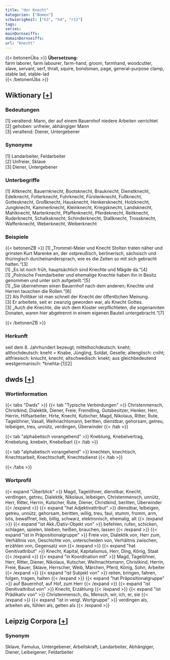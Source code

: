 ```yaml
---
title: "der Knecht"
kategorien: ["Nomen"]
schwierigkeit: ["k3", "h4", "r13"]
tags:
series:
mainDornseiffs:
domainDornseiffs:
url: "Knecht"
---
```


{{< betonenÜbs >}}
**Übersetzung:**  
farm laborer, farm labourer, farm-hand, groom, farmhand, woodcutter, slave, servant, serf, thrall, squire, bondsman, page, general-purpose  clamp, stable lad, stable-lad  
{{< /betonenÜbs >}}

## Wiktionary [[+](https://de.wiktionary.org/wiki/Knecht)]

### Bedeutungen
[1] veraltend: Mann, der auf einem Bauernhof niedere Arbeiten verrichtet  
[2] gehoben: unfreier, abhängiger Mann  
[3] veraltend: Diener, Untergebener  

### Synonyme
[1] Landarbeiter, Feldarbeiter  
[2] Unfreier, Sklave  
[3] Diener, Untergebener  

### Unterbegriffe
[1] Altknecht, Bauernknecht, Bootsknecht, Brauknecht, Dienstknecht, Edelknecht, Folterknecht, Fuhrknecht, Fürstenknecht, Fußknecht, Gottesknecht, Großknecht, Hausknecht, Henkersknecht, Holzknecht, Jungknecht, Kammerknecht, Kleinknecht, Kriegsknecht, Landsknecht, Mahlknecht, Marterknecht, Pfaffenknecht, Pferdeknecht, Reitknecht, Ruderknecht, Schalksknecht, Schinderknecht, Stallknecht, Trossknecht, Waffenknecht, Weberknecht, Weiberknecht  

### Beispiele
{{< betonenZB >}}
[1] „Trommel-Meier und Knecht Stolten traten näher und grinsten Kurt Marenke an, der ostpreußisch, berlinerisch, sächsisch und thüringisch durcheinandersprach, wie es die Zeiten so mit sich gebracht hatten.“[3]  
[1] „Es ist noch früh, hauptsächlich sind Knechte und Mägde da.“[4]  
[1] „Polnische Fremdarbeiter und ehemalige Knechte haben ihn in Besitz genommen und unter sich aufgeteilt.“[5]  
[1] „Sie übernehmen einen Bauernhof nach dem anderen; Knechte und Herren tauschen die Rollen.“[6]  
[2] Als Politiker ist man schnell der Knecht der öffentlichen Meinung.  
[3] Er arbeitete, seit er zwanzig geworden war, als Knecht Gottes.  
[3] „Auch die Knechte, die sich dem Kloster verpflichteten, die sogenannten Donaten, waren hier abgetrennt in einem eigenen Bauteil untergebracht.“[7]  

{{< /betonenZB >}}
### Herkunft
seit dem 8. Jahrhundert bezeugt; mittelhochdeutsch: kneht; althochdeutsch: kneht = Knabe, Jüngling, Soldat, Geselle; altenglisch: cniht; altfriesisch: kniucht, knecht; altschwedisch: knekt; aus gleichbedeutend westgermanisch: *knehta-[1][2]  



## dwds [[+](https://www.dwds.de/wb/Knecht)]

### Wortinformation
{{< tabs "Dwds" >}}
{{< tab "Typische Verbindungen" >}}
Christenmensch, Christkind, Dialektik, Diener, Freie, Fremdling, Gutsbesitzer, Henker, Herr, Herrin, Hilfsarbeiter, Hirte, Knecht, Kutscher, Magd, Nikolaus, Ritter, Rute, Tagelöhner, Vasall, Weihnachtsmann, beritten, dienstbar, gehorsam, getreu, leibeigen, treu, unnütz, verdingen, Überwinder
{{< /tab >}}

{{< tab "alphabetisch vorangehend" >}}
Kneblung, Knebelvertrag, Knebelung, knebeln, Knebelbart
{{< /tab >}}

{{< tab "alphabetisch vorangehend" >}}
knechten, knechtisch, Knechtsarbeit, Knechtschaft, Knechtsdienst
{{< /tab >}}

{{< /tabs >}}

### Wortprofil
{{< expand "Überblick" >}} Magd, Tagelöhner, dienstbar, Knecht, verdingen, getreu, Dialektik, Nikolaus, leibeigen, Christenmensch, unnütz, Herr, Ritter, Herrin, Kutscher, Rute, Diener, Christkind, beritten, Überwinder {{< /expand >}}
{{< expand "hat Adjektivattribut" >}} dienstbar, leibeigen, getreu, unnütz, gehorsam, beritten, willig, treu, faul, stumm, fromm, arm, bös, bewaffnet, lieb, billig, schwarz, elektronisch, ehemalig, alt {{< /expand >}}
{{< expand "ist Akk./Dativ-Objekt von" >}} befehlen, rufen, schicken, schlagen, spielen, bleiben, heißen, brauchen, lassen {{< /expand >}}
{{< expand "ist in Präpositionalgruppe" >}} Freie von, Dialektik von, Herr zum, Verhältnis von, Geschichte von, unterscheiden von, Verhältnis zwischen, erzählen von, Gegensatz von {{< /expand >}}
{{< expand "hat Genitivattribut" >}} Knecht, Kapital, Kapitalismus, Herr, Ding, König, Staat {{< /expand >}}
{{< expand "in Koordination mit" >}} Magd, Tagelöhner, Herr, Ritter, Diener, Nikolaus, Kutscher, Weihnachtsmann, Christkind, Herrin, Freie, Bauer, Sklave, Herrscher, Weib, Märchen, Pferd, König, Sohn, Arbeiter {{< /expand >}}
{{< expand "ist Subjekt von" >}} reiten, bringen, fahren, folgen, tragen, halten {{< /expand >}}
{{< expand "hat Präpositionalgruppe" >}} auf Bauernhof, auf Hof, zum Herr {{< /expand >}}
{{< expand "ist Genitivattribut von" >}} Knecht, Erzählung {{< /expand >}}
{{< expand "ist Prädikativ von" >}} Christenmensch, du, Mensch, wir, ich, er, sie {{< /expand >}}
{{< expand "ist in vergl. Wortgruppe" >}} verdingen als, arbeiten als, fühlen als, gelten als {{< /expand >}}

## Leipzig Corpora [[+](https://corpora.uni-leipzig.de/en/res?word=Knecht&corpusId=deu_newscrawl-public_2018)]


### Synonym
Sklave, Famulus, Untergebener, Arbeitskraft, Landarbeiter, Abhängiger, Diener, Leibeigener, Feldarbeiter

